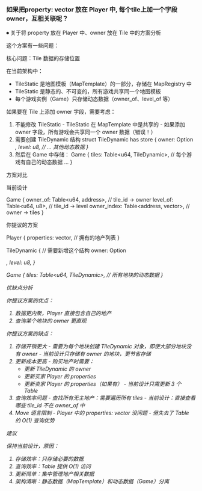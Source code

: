 

### 如果把property: vector<u64> 放在 Player 中, 每个tile上加一个字段owner，互相关联呢？

⏺ 关于将 property 放在 Player 中、owner 放在 Tile 中的方案分析

  这个方案有一些问题：

  核心问题：Tile 数据的存储位置

  在当前架构中：
  - TileStatic 是地图模板（MapTemplate）的一部分，存储在 MapRegistry 中
  - TileStatic 是静态的、不可变的，所有游戏共享同一个地图模板
  - 每个游戏实例（Game）只存储动态数据（owner_of、level_of 等）

  如果要在 Tile 上添加 owner 字段，需要考虑：

  1. 不能修改 TileStatic
    - TileStatic 在 MapTemplate 中是共享的
    - 如果添加 owner 字段，所有游戏会共享同一个 owner 数据（错误！）
  2. 需要创建 TileDynamic 结构
  struct TileDynamic has store {
      owner: Option<address>,
      level: u8,
      // ... 其他动态数据
  }
  2. 然后在 Game 中存储：
  Game {
      tiles: Table<u64, TileDynamic>,  // 每个游戏有自己的动态数据
      ...
  }

  方案对比

  当前设计

  Game {
      owner_of: Table<u64, address>,      // tile_id -> owner
      level_of: Table<u64, u8>,           // tile_id -> level
      owner_index: Table<address, vector<u64>>, // owner -> tiles
  }

  你提议的方案

  Player {
      properties: vector<u64>,  // 拥有的地产列表
  }

  TileDynamic {  // 需要新增这个结构
      owner: Option<address>,
      level: u8,
  }

  Game {
      tiles: Table<u64, TileDynamic>,  // 所有地块的动态数据
  }

  优缺点分析

  你提议方案的优点：

  1. 数据更内聚，Player 直接包含自己的地产
  2. 查询某个地块的 owner 更直观

  你提议方案的缺点：

  1. 存储开销更大
    - 需要为每个地块创建 TileDynamic 对象，即使大部分地块没有 owner
    - 当前设计只存储有 owner 的地块，更节省存储
  2. 更新成本更高
    - 购买地产时需要：
        - 更新 TileDynamic 的 owner
      - 更新买家 Player 的 properties
      - 更新卖家 Player 的 properties（如果有）
    - 当前设计只需更新 3 个 Table
  3. 查询效率问题
    - 查找所有无主地产：需要遍历所有 tiles
    - 当前设计：直接查看哪些 tile_id 不在 owner_of 中
  4. Move 语言限制
    - Player 中的 properties: vector<u64> 没问题
    - 但失去了 Table 的 O(1) 查询优势

  建议

  保持当前设计，原因：

  1. 存储效率：只存储必要的数据
  2. 查询效率：Table 提供 O(1) 访问
  3. 更新简单：集中管理地产相关数据
  4. 架构清晰：静态数据（MapTemplate）和动态数据（Game）分离
